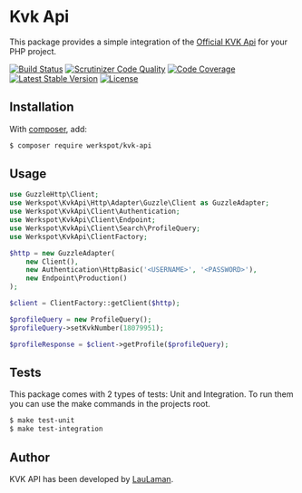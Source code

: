 Kvk Api
===============
This package provides a simple integration of the [Official KVK Api][kvk-api-documentation] for your PHP project.

[![Build Status](https://scrutinizer-ci.com/g/Werkspot/kvk-api/badges/build.png?b=master)](https://scrutinizer-ci.com/g/Werkspot/kvk-api/build-status/master)
[![Scrutinizer Code Quality](https://scrutinizer-ci.com/g/Werkspot/kvk-api/badges/quality-score.png?b=master)](https://scrutinizer-ci.com/g/Werkspot/kvk-api/?branch=master)
[![Code Coverage](https://scrutinizer-ci.com/g/Werkspot/kvk-api/badges/coverage.png?b=master)](https://scrutinizer-ci.com/g/Werkspot/kvk-api/?branch=master)
[![Latest Stable Version](https://poser.pugx.org/werkspot/kvk-api/v/stable)](https://packagist.org/packages/werkspot/kvk-api)
[![License](https://poser.pugx.org/werkspot/kvk-api/license)](https://packagist.org/packages/werkspot/kvk-api)

Installation
------------
With [composer](http://packagist.org), add:

```bash
$ composer require werkspot/kvk-api
```

Usage
-----

```php
use GuzzleHttp\Client;
use Werkspot\KvkApi\Http\Adapter\Guzzle\Client as GuzzleAdapter;
use Werkspot\KvkApi\Client\Authentication;
use Werkspot\KvkApi\Client\Endpoint;
use Werkspot\KvkApi\Client\Search\ProfileQuery;
use Werkspot\KvkApi\ClientFactory;

$http = new GuzzleAdapter(
    new Client(),
    new Authentication\HttpBasic('<USERNAME>', '<PASSWORD>'),
    new Endpoint\Production()
);

$client = ClientFactory::getClient($http);

$profileQuery = new ProfileQuery();
$profileQuery->setKvkNumber(18079951);

$profileResponse = $client->getProfile($profileQuery);
```

Tests
-----

This package comes with 2 types of tests: Unit and Integration.
To run them you can use the make commands in the projects root.

```bash
$ make test-unit
$ make test-integration
```

Author
-------

KVK API has been developed by [LauLaman].

[kvk-api-documentation]: https://developers.kvk.nl/documentation
[LauLaman]: https://github.com/LauLaman
